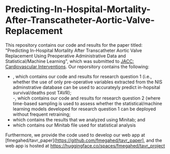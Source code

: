 # Predicting-In-Hospital-Mortality-After-Transcatheter-Aortic-Valve-Replacement

This repository contains our code and results for the paper titled: "Predicting In-Hospital Mortality After Transcatheter Aortic Valve Replacement Using Preoperative Administrative Data and Statistical/Machine Learning", which was submitted to [JACC: Cardiovascular Interventions](https://www.jacc.org/journal/interventions). Our reporsitory contains the following:   

  - [](), which contains our code and results for research question 1 (i.e., whether the use of only pre-operative variables extracted from the NIS adminstrative database can be used to accurateyly predict in-hopsital survival/deaths post TAVR);  
  -[](), which contains our code and results for research question 2 (where time-based sampling is used to assess whether the statistical/machine learning models developed for research question 1 can be deployed without frequent retraining;  
  - []() which contains the results that we analyzed using Minitab;  and
  - []() which contains our Minitab file used for statistical analysis
 
 Furthermore, we provide the code used to develop our web app at [fmegahed/tavr_paper](https://github.com/fmegahed/tavr_paper], and the web app is hosted at <https://huggingface.co/spaces/fmegahed/tavr_project>
